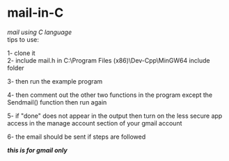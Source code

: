# mail-in-C 
_mail using C language_                                                                                                                                                    
tips to use:

1- clone it                                                                                                                                                                
2- include mail.h in C:\Program Files (x86)\Dev-Cpp\MinGW64 include folder

3- then run the example program

4- then comment out the other two functions in the program except the Sendmail() function then run again

5- if "done" does not appear in the output then turn on the less secure app access in the manage account section of your gmail account

6- the email should be sent if steps are followed

*****this is for gmail only*****
